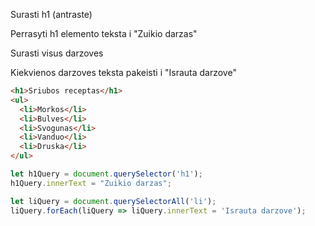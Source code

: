 Surasti h1 (antraste)

Perrasyti h1 elemento teksta i "Zuikio darzas"

Surasti visus darzoves

Kiekvienos darzoves teksta pakeisti i "Israuta darzove"

```html
<h1>Sriubos receptas</h1>
<ul>
  <li>Morkos</li>
  <li>Bulves</li>
  <li>Svogunas</li>
  <li>Vanduo</li>
  <li>Druska</li>
</ul>
```
```js
let h1Query = document.querySelector('h1');
h1Query.innerText = "Zuikio darzas";

let liQuery = document.querySelectorAll('li');
liQuery.forEach(liQuery => liQuery.innerText = 'Israuta darzove');
```